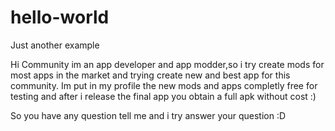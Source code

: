 # hello-world
Just another example

Hi Community im an app developer and app modder,so i try create mods for most apps in the market and trying create new and best app for this community. Im put in my profile the new mods and apps completly free for testing and after i release the final app you obtain a full apk without cost :)

So you have any question tell me and i try answer your question :D

